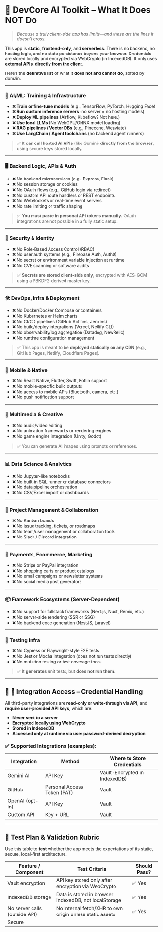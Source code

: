 # 🚫 **DevCore AI Toolkit – What It Does NOT Do**

> *Because a truly client-side app has limits—and these are the lines it doesn’t cross.*

This app is **static**, **frontend-only**, and **serverless**. There is no backend, no hosting logic, and no state persistence beyond your browser. Credentials are stored locally and encrypted via WebCrypto (in IndexedDB). It only uses **external APIs**, **directly from the client**.

Here’s the **definitive list** of what it **does not and cannot do**, sorted by domain.

---

### 🧠 AI/ML: Training & Infrastructure

* ❌ **Train or fine-tune models** (e.g., TensorFlow, PyTorch, Hugging Face)
* ❌ **Run custom inference servers** (no server = no hosting models)
* ❌ **Deploy ML pipelines** (Airflow, Kubeflow? Not here.)
* ❌ **Use local LLMs** (No WebGPU/ONNX model loading)
* ❌ **RAG pipelines / Vector DBs** (e.g., Pinecone, Weaviate)
* ❌ **Use LangChain / Agent toolchains** (no backend agent runners)

> ✅ It **can call hosted AI APIs** (like Gemini) **directly from the browser**, using secure keys stored locally.

---

### 🖥️ Backend Logic, APIs & Auth

* ❌ No backend microservices (e.g., Express, Flask)
* ❌ No session storage or cookies
* ❌ No OAuth flows (e.g., GitHub login via redirect)
* ❌ No custom API route handlers or REST endpoints
* ❌ No WebSockets or real-time event servers
* ❌ No rate limiting or traffic shaping

> ✅ **You must paste in personal API tokens manually.** OAuth integrations are not possible in a fully static setup.

---

### 🔐 Security & Identity

* ❌ No Role-Based Access Control (RBAC)
* ❌ No user auth systems (e.g., Firebase Auth, Auth0)
* ❌ No secret or environment variable injection at runtime
* ❌ No CVE scanning or software audits

> ✅ **Secrets are stored client-side only**, encrypted with AES-GCM using a PBKDF2-derived master key.

---

### 🛠 DevOps, Infra & Deployment

* ❌ No Docker/Docker Compose or containers
* ❌ No Kubernetes or Helm charts
* ❌ No CI/CD pipelines (GitHub Actions, Jenkins)
* ❌ No build/deploy integrations (Vercel, Netlify CLI)
* ❌ No observability/log aggregation (Datadog, NewRelic)
* ❌ No runtime configuration management

> ✅ This app is meant to be **deployed statically on any CDN** (e.g., GitHub Pages, Netlify, Cloudflare Pages).

---

### 📱 Mobile & Native

* ❌ No React Native, Flutter, Swift, Kotlin support
* ❌ No mobile-specific build outputs
* ❌ No access to mobile APIs (Bluetooth, camera, etc.)
* ❌ No push notification support

---

### 🎨 Multimedia & Creative

* ❌ No audio/video editing
* ❌ No animation frameworks or rendering engines
* ❌ No game engine integration (Unity, Godot)

> ✅ You can generate AI images using prompts or references.

---

### 📊 Data Science & Analytics

* ❌ No Jupyter-like notebooks
* ❌ No built-in SQL runner or database connectors
* ❌ No data pipeline orchestration
* ❌ No CSV/Excel import or dashboards

---

### 📅 Project Management & Collaboration

* ❌ No Kanban boards
* ❌ No issue tracking, tickets, or roadmaps
* ❌ No team/user management or collaboration tools
* ❌ No Slack / Discord integration

---

### 💸 Payments, Ecommerce, Marketing

* ❌ No Stripe or PayPal integration
* ❌ No shopping carts or product catalogs
* ❌ No email campaigns or newsletter systems
* ❌ No social media post generators

---

### 📦 Framework Ecosystems (Server-Dependent)

* ❌ No support for fullstack frameworks (Next.js, Nuxt, Remix, etc.)
* ❌ No server-side rendering (SSR or SSG)
* ❌ No backend code generation (NestJS, Laravel)

---

### 🧪 Testing Infra

* ❌ No Cypress or Playwright-style E2E tests
* ❌ No Jest or Mocha integration (does not run tests directly)
* ❌ No mutation testing or test coverage tools

> ✅ It **generates** unit tests, but **does not run them**.

---

## 🔐 🔑 Integration Access – Credential Handling

All third-party integrations are **read-only or write-through via API**, and **require user-provided API keys**, which are:

* **Never sent to a server**
* **Encrypted locally using WebCrypto**
* **Stored in IndexedDB**
* **Accessed only at runtime via user password-derived decryption**

### ✅ Supported Integrations (examples):

| Integration     | Method                      | Where to Store Credentials     |
| --------------- | --------------------------- | ------------------------------ |
| Gemini AI       | API Key                     | Vault (Encrypted in IndexedDB) |
| GitHub          | Personal Access Token (PAT) | Vault                          |
| OpenAI (opt-in) | API Key                     | Vault                          |
| Custom API      | Key + URL                   | Vault                          |

---

## 📐 Test Plan & Validation Rubric

Use this table to **test** whether the app meets the expectations of its static, secure, local-first architecture.

| Feature / Component               | Test Criteria                                                            | Should Pass? |
| --------------------------------- | ------------------------------------------------------------------------ | ------------ |
| Vault encryption                  | API key stored only after encryption via WebCrypto                       | ✅ Yes        |
| IndexedDB storage                 | Data is stored in browser IndexedDB, not localStorage                    | ✅ Yes        |
| No server calls (outside API)     | No internal fetch/XHR to own origin unless static assets                 | ✅ Yes        |
| Secure